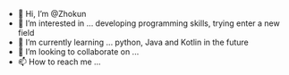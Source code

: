 - 👋 Hi, I’m @Zhokun
- 👀 I’m interested in ... developing programming skills, trying enter a new field
- 🌱 I’m currently learning ... python, Java and Kotlin in the future
- 💞️ I’m looking to collaborate on ...
- 📫 How to reach me ...

<!---
Zhokun/Zhokun is a ✨ special ✨ repository because its `README.md` (this file) appears on your GitHub profile.
You can click the Preview link to take a look at your changes.
--->
